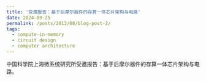 ```yaml
---
title: '受邀报告：基于后摩尔器件的存算一体芯片架构与电路'
date: 2024-09-25
permalink: /posts/2013/08/blog-post-2/
tags:
  - compute-in-memory
  - circuit design
  - computer architecture
---
```


中国科学院上海微系统研究所受邀报告：基于后摩尔器件的存算一体芯片架构与电路。

